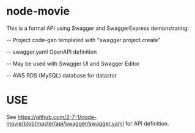 # node-movie
This is a formal API using Swagger and SwaggerExpress demonstrating:

-- Project code-gen templated with "swagger project create"

-- swagger.yaml OpenAPI definition

-- May be used with Swagger UI and Swagger Editor

-- AWS RDS (MySQL) database for datastor

# USE
See https://github.com/2-7-1/node-movie/blob/master/api/swagger/swagger.yaml for API definition.
